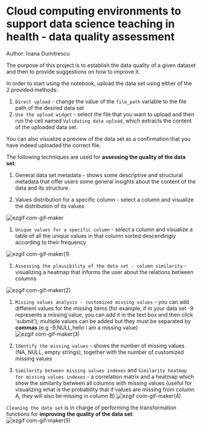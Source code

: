 # Cloud computing environments to support data science teaching in health - data quality assessment

Author: Ioana Dumitrescu

The purpose of this project is to establish the data quality of a given dataset and then to provide suggestions on how to improve it.

In order to start using the notebook, upload the data set using either of the 2 provided methods:
1. `Direct upload` - change the value of the `file_path` variable to the file path of the desired data set
1. `Use the upload widget` - select the file that you want to upload and then run the cell named `Validating data upload`, which extracts the content of the uploaded data set.

You can also visualize a preview of the data set as a confirmation that you have indeed uploaded the correct file. 

The following techniques are used for **assessing the quality of the data set**:
1. General data set metadata - shows some descriptive and structural metadata that offer users some general insights about the content of the data and its structure.

1. Values distribution for a specific column - select a column and visualize the distribution of its values

![ezgif com-gif-maker](https://user-images.githubusercontent.com/32450978/115015418-82716d80-9eab-11eb-8c46-9a11b4e55d1c.gif)

1. `Unique values for a specific column` - select a column and visualize a table of all the unique values in that column sorted descendingly according to their frequency

![ezgif com-gif-maker(1)](https://user-images.githubusercontent.com/32450978/115016070-805bde80-9eac-11eb-820e-2ad3851c1346.gif)

1. `Assessing the plausibility of the data set - column similarity` - visualizing a heatmap that informs the user about the relations between columns

![ezgif com-gif-maker(2)](https://user-images.githubusercontent.com/32450978/115016793-7a1a3200-9ead-11eb-8d65-0fc3b0cd9eb7.gif)

1. `Missing values analysis - customized missing values` - you can add different values for the missing items (for example, if in your data set -9 represents a missing value, you can add it in the text box and then click 'submit'); multiple values can be added but they must be separated by **commas** (e.g -9,NULL,hello i am a missing value)
![ezgif com-gif-maker(3)](https://user-images.githubusercontent.com/32450978/115017345-51466c80-9eae-11eb-8fa1-d4900df0b299.gif)

1. `Identify the missing values` - shows the number of missing values (NA, NULL, empty strings), together with the number of customized missing values
1. `Similarity between missing values indexes` and `Similarity heatmap for missing values indexes` - a correlation matrix and a heatmap which show the similarity between all columns with missing values (useful for visualizing what is the probability that if values are missing from column A, they will also be missing in column B)
![ezgif com-gif-maker(4)](https://user-images.githubusercontent.com/32450978/115018095-58ba4580-9eaf-11eb-8076-65cd76c8d89d.gif)


`Cleaning the data set` is in charge of performing the transformation functions for **improving the quality of the data set**:
![ezgif com-gif-maker(5)](https://user-images.githubusercontent.com/32450978/115018902-59071080-9eb0-11eb-8acd-4f19e9932ef8.gif)
